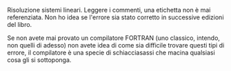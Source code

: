 Risoluzione sistemi lineari. Leggere i commenti, una etichetta non è mai referenziata.
Non ho idea se l'errore sia stato corretto in successive edizioni del libro.

Se non avete mai provato un compilatore FORTRAN (uno classico, intendo, non quelli di adesso)
non avete idea di come sia difficile trovare questi tipi di errore, il compilatore è una
specie di schiacciasassi che macina qualsiasi cosa gli si sottoponga.
